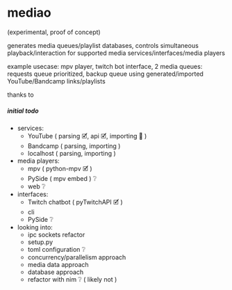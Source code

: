 # mediao

(experimental, proof of concept)

generates media queues/playlist databases, controls simultaneous playback/interaction for supported media services/interfaces/media players 

example usecase: mpv player, twitch bot interface, 2 media queues: requests queue prioritized, backup queue using generated/imported YouTube/Bandcamp links/playlists

thanks to 

##### initial todo
- services:
  - YouTube ( parsing 🗹, api 🗹, importing 🚧 )
  - Bandcamp ( parsing, importing )
  - localhost ( parsing, importing )
- media players:
  - mpv ( python-mpv 🗹 )
  - PySide ( mpv embed ) ❔
  - web ❔
- interfaces:
  - Twitch chatbot ( pyTwitchAPI 🗹 )
  - cli
  - PySide ❔
- looking into:
  - ipc sockets refactor
  - setup.py
  - toml configuration ❔
  - concurrency/parallelism approach
  - media data approach
  - database approach
  - refactor with nim ❔ ( likely not )
